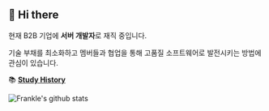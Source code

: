 ## 👋 Hi there

현재 B2B 기업에 **서버 개발자**로 재직 중입니다.

기술 부채를 최소화하고 멤버들과 협업을 통해 고품질 소프트웨어로 발전시키는 방법에 관심이 있습니다.

📚 **[Study History](https://glistening-calendula-de1.notion.site/Study-History-8c71e20ac51641de9830aab94d9ba43f)**

![Frankle's github stats](https://github-readme-stats.vercel.app/api?username=frankle97&show_icons=true&theme=tokyonight)
